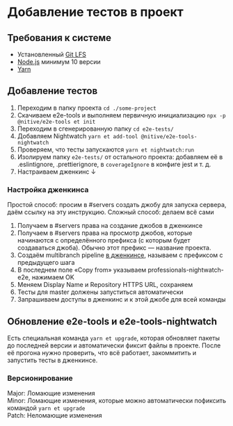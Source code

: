 # Добавление тестов в проект

## Требования к системе
- Установленный [Git LFS](https://git-lfs.github.com)
- [Node.js](https://nodejs.org/en/) минимум 10 версии
- [Yarn](https://yarnpkg.com/lang/en/docs/install/)

## Добавление тестов
1. Переходим в папку проекта `cd ./some-project`
1. Скачиваем e2e-tools и выполняем первичную инициализацию `npx -p @nitive/e2e-tools et init`
1. Переходим в сгенерированную папку `cd e2e-tests/`
1. Добавляем Nightwatch `yarn et add-tool @nitive/e2e-tools-nightwatch`
1. Проверяем, что тесты запускаются `yarn et nightwatch:run`
1. Изолируем папку `e2e-tests/` от остального проекта: добавляем её в .eslintignore, .prettierignore, в `coverageIgnore` в конфиге jest и т. д.
1. Настраиваем дженкинс ↓

### Настройка дженкинса
Простой способ: просим в #servers создать джобу для запуска сервера, даём ссылку на эту инструкцию.
Сложный способ: делаем всё сами

1. Получаем в #servers права на создание джобов в дженкинсе
1. Получаем в #servers права на просмотр джобов, которые начинаются с определённого префикса (с которым будет создаваться джоба). Обычно этот префикс — название проекта.
1. Создаём multibranch pipeline [в дженкинсе](https://jenkins.csssr.ru/view/all/newJob), называем с префиксом с предыдущего шага
1. В последнем поле «Copy from» указываем professionals-nightwatch-e2e, нажимаем OK
1. Меняем Display Name и Repository HTTPS URL, сохраняем
1. Тесты для master должены запуститься автоматически
1. Запрашиваем доступы в дженкинс и к этой джобе для всей команды

## Обновление e2e-tools и e2e-tools-nightwatch
Есть специальная команда `yarn et upgrade`, которая обновляет пакеты до последней версии
и автоматически фиксит файлы в проекте. После её прогона нужно проверить, что всё работает,
закоммитить и запустить тесты в дженкинсе.

### Версионирование
Major: Ломающие изменения  
Minor: Ломающие изменения, которые можно автоматически пофиксить командой `yarn et upgrade`  
Patch: Неломающие изменения

